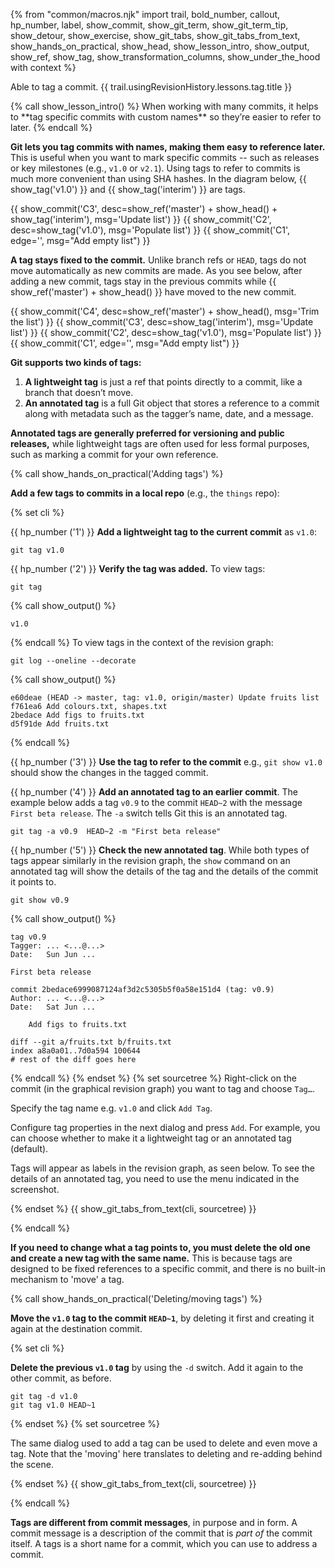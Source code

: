 {% from "common/macros.njk" import trail, bold_number, callout, hp_number, label, show_commit, show_git_term, show_git_term_tip, show_detour, show_exercise, show_git_tabs, show_git_tabs_from_text, show_hands_on_practical, show_head, show_lesson_intro, show_output, show_ref, show_tag, show_transformation_columns, show_under_the_hood with context %}

<span id="prereqs"></span>
<span id="outcomes">Able to tag a commit.</span>
<span id="title">{{ trail.usingRevisionHistory.lessons.tag.title }}</span>

<div id="body">
{% call show_lesson_intro() %}
When working with many commits, it helps to **tag specific commits with custom names** so they’re easier to refer to later.
{% endcall %}

**Git lets you tag commits with names, making them easy to reference later.** This is useful when you want to mark specific commits -- such as releases or key milestones (e.g., `v1.0` or `v2.1`). Using tags to refer to commits is much more convenient than using SHA hashes. In the diagram below, {{ show_tag('v1.0') }} and {{ show_tag('interim') }} are tags.

{{ show_commit('C3', desc=show_ref('master') + show_head() + show_tag('interim'), msg='Update list') }}
{{ show_commit('C2', desc=show_tag('v1.0'), msg='Populate list') }}
{{ show_commit('C1', edge='', msg="Add empty list") }}
<p/>


**A tag stays fixed to the commit.** Unlike branch refs or `HEAD`, tags do not move automatically as new commits are made. As you see below, after adding a new commit, tags stay in the previous commits while {{ show_ref('master')  + show_head() }} have moved to the new commit.

{{ show_commit('C4', desc=show_ref('master') + show_head(), msg='Trim the list') }}
{{ show_commit('C3', desc=show_tag('interim'), msg='Update list') }}
{{ show_commit('C2', desc=show_tag('v1.0'), msg='Populate list') }}
{{ show_commit('C1', edge='', msg="Add empty list") }}
<p/>

**Git supports two kinds of tags:**

1. **A lightweight tag** is just a ref that points directly to a commit, like a branch that doesn’t move.
2. **An annotated tag** is a full Git object that stores a reference to a commit along with metadata such as the tagger’s name, date, and a message.

**Annotated tags are generally preferred for versioning and public releases,** while lightweight tags are often used for less formal purposes, such as marking a commit for your own reference.

{% call show_hands_on_practical('Adding tags')  %}

**Add a few tags to commits in a local repo** (e.g., the `things` repo):

{% set cli %}

{{ hp_number ('1') }} **Add a lightweight tag to the current commit** as `v1.0`:

```bash{.no-line-numbers}
git tag v1.0
```
{{ hp_number ('2') }} **Verify the tag was added.**
To view tags:
```bash{.no-line-numbers}
git tag
```
{% call show_output() %}
```bash{.no-line-numbers}
v1.0
```
{% endcall %}
To view tags in the context of the revision graph:
```bash{.no-line-numbers}
git log --oneline --decorate
```
{% call show_output() %}
```bash{.no-line-numbers highlight-lines="1['tag: v1.0']"}
e60deae (HEAD -> master, tag: v1.0, origin/master) Update fruits list
f761ea6 Add colours.txt, shapes.txt
2bedace Add figs to fruits.txt
d5f91de Add fruits.txt
```
{% endcall %}

{{ hp_number ('3') }} **Use the tag to refer to the commit** e.g., `git show v1.0` should show the changes in the tagged commit.

{{ hp_number ('4') }} **Add an annotated tag to an earlier commit**. The example below adds a tag `v0.9` to the commit `HEAD~2` with the message `First beta release`. The `-a` switch tells Git this is an annotated tag.

```bash{.no-line-numbers}
git tag -a v0.9  HEAD~2 -m "First beta release"
```
{{ hp_number ('5') }} **Check the new annotated tag**. While both types of tags appear similarly in the revision graph, the `show` command on an annotated tag will show the details of the tag and the details of the commit it points to.
```bash{.no-line-numbers}
git show v0.9
```
{% call show_output() %}
```bash{.no-line-numbers highlight-lines="1-5"}
tag v0.9
Tagger: ... <...@...>
Date:   Sun Jun ...

First beta release

commit 2bedace6999087124af3d2c5305b5f0a58e151d4 (tag: v0.9)
Author: ... <...@...>
Date:   Sat Jun ...

    Add figs to fruits.txt

diff --git a/fruits.txt b/fruits.txt
index a8a0a01..7d0a594 100644
# rest of the diff goes here
```
{% endcall %}
{% endset %}
{% set sourcetree %}
Right-click on the commit (in the graphical revision graph) you want to tag and choose `Tag…`.

Specify the tag name e.g. `v1.0` and click `Add Tag`.

Configure tag properties in the next dialog and press `Add`. For example, you can choose whether to make it a lightweight tag or an annotated tag (default).

<pic eager src="images/sourcetreeAddTag.png" width="400" />
<p/>

Tags will appear as labels in the revision graph, as seen below. To see the details of an annotated tag, you need to use the menu indicated in the screenshot.

<pic eager src="images/sourcetreeSeeTagDetails.png" width="500" />
<p/>

{% endset %}
{{ show_git_tabs_from_text(cli, sourcetree) }}

{% endcall %}

**If you need to change what a tag points to, you must delete the old one and create a new tag with the same name.** This is because tags are designed to be fixed references to a specific commit, and there is no built-in mechanism to 'move' a tag.

{% call show_hands_on_practical('Deleting/moving tags')  %}

**Move the `v1.0` tag to the commit `HEAD~1`**, by deleting it first and creating it again at the destination commit.

{% set cli %}

**Delete the previous `v1.0` tag** by using the `-d` switch. Add it again to the other commit, as before.
```bash{.no-line-numbers}
git tag -d v1.0
git tag v1.0 HEAD~1
```
{% endset %}
{% set sourcetree %}

The same dialog used to add a tag can be used to delete and even move a tag. Note that the 'moving' here translates to deleting and re-adding behind the scene.

<pic src="images/sourcetreeMoveTag.png" width="500" />
{% endset %}
{{ show_git_tabs_from_text(cli, sourcetree) }}

{% endcall %}

<box type="warning" seamless>

**Tags are different from commit messages**, in purpose and in form. A commit message is a description of the commit that is _part of_ the commit itself. A tags is a short name for a commit, which you can use to address a commit.
</box>
</div>

<div id="extras">
</div>
